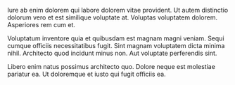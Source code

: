 Iure ab enim dolorem qui labore dolorem vitae provident. Ut autem distinctio dolorum vero et est similique voluptate at. Voluptas voluptatem dolorem. Asperiores rem cum et.
 Voluptatum inventore quia et quibusdam est magnam magni veniam. Sequi cumque officiis necessitatibus fugit. Sint magnam voluptatem dicta minima nihil. Architecto quod incidunt minus non. Aut voluptate perferendis sint.
 Libero enim natus possimus architecto quo. Dolore neque est molestiae pariatur ea. Ut doloremque et iusto qui fugit officiis ea.